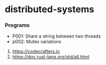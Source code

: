 # distributed-systems

### Programs
* P001: Share a string between two threads
* p002: Mutex variations

1) https://codecrafters.io
2) https://doc.rust-lang.org/std/all.html

